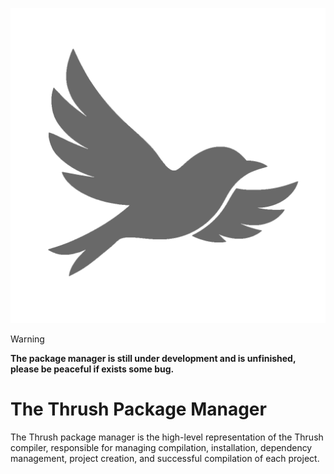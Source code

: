 <p align="center">
  <img src= "https://github.com/thrushlang/thorium/blob/master/assets/thrushlang-v1.3.png" alt= "logo" style= "width: 2hv; height: 2hv;"> </img>
</p>

> [!WARNING]  
> **The package manager is still under development and is unfinished, please be peaceful if exists some bug.**

# The Thrush Package Manager 

The Thrush package manager is the high-level representation of the Thrush compiler, responsible for managing compilation, installation, dependency management, project creation, and successful compilation of each project.
